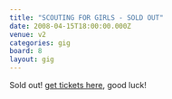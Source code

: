 ```yaml
---
title: "SCOUTING FOR GIRLS - SOLD OUT"
date: 2008-04-15T18:00:00.000Z
venue: v2
categories: gig
board: 8
layout: gig
---
```

Sold out! <a href="http://rover.ebay.com/rover/1/710-53481-19255-0/1?type=4&campid=5335822550&toolid=10001&customid=31320&mpre=http%3A//search.ebay.co.uk/scouting-for-girls-folkestone">get tickets here</a>, good luck!